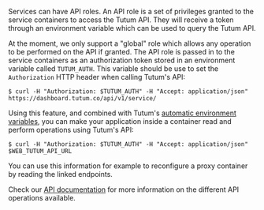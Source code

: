 Services can have API roles. An API role is a set of privileges granted to the service containers to access the Tutum API. They will receive a token through an environment variable which can be used to query the Tutum API.

At the moment, we only support a "global" role which allows any operation to be performed on the API if granted. The API role is passed in to the service containers as an authorization token stored in an environment variable called `TUTUM_AUTH`. This variable should be use to set the `Authorization` HTTP header when calling Tutum's API:

	$ curl -H "Authorization: $TUTUM_AUTH" -H "Accept: application/json" https://dashboard.tutum.co/api/v1/service/

Using this feature, and combined with Tutum's [automatic environment variables](https://support.tutum.co/support/solutions/articles/5000012181), you can make your application inside a container read and perform operations using Tutum's API:

	$ curl -H "Authorization: $TUTUM_AUTH" -H "Accept: application/json" $WEB_TUTUM_API_URL

You can use this information for example to reconfigure a proxy container by reading the linked endpoints.

Check our [API documentation](https://docs.tutum.co/v2/api/) for more information on the different API operations available.